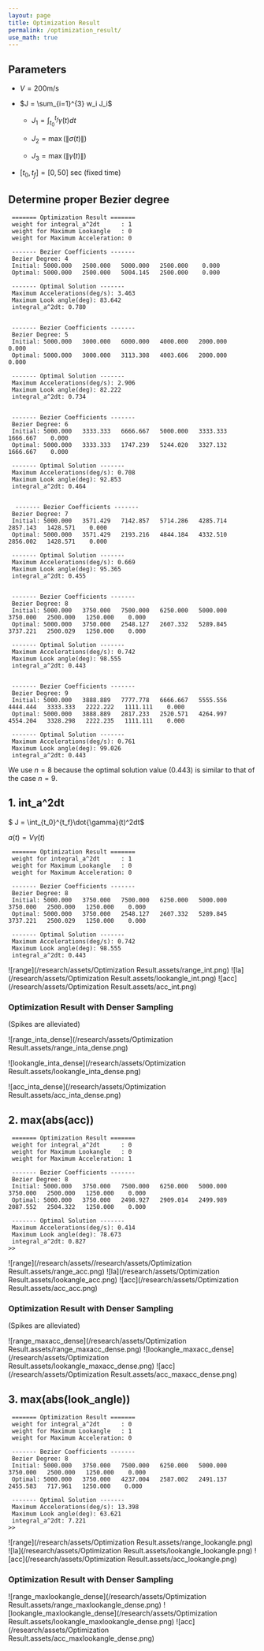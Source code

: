 ```yaml
---
layout: page
title: Optimization Result
permalink: /optimization_result/
use_math: true
---
```


## Parameters

- $V = 200$m/s

- $J = \sum_{i=1}^{3} w_i J_i$

  - $J_1 = \int_{t_0}^{t_f} \dot{\gamma}(t) dt$

  - $J_2 = \max(\|\sigma(t)\|)$

  - $J_3 = \max(\|\dot{\gamma}(t)\|)$

- $[t_0,t_f] = [0,50]$ sec (fixed time)

## Determine proper Bezier degree

```
 ======= Optimization Result ======= 
 weight for integral_a^2dt      : 1
 weight for Maximum Lookangle   : 0
 weight for Maximum Acceleration: 0

 ------- Bezier Coefficients -------
 Bezier Degree: 4
 Initial: 5000.000   2500.000   5000.000   2500.000    0.000   
 Optimal: 5000.000   2500.000   5004.145   2500.000    0.000   

 ------- Optimal Solution ------- 
 Maximum Accelerations(deg/s): 3.463
 Maximum Look angle(deg): 83.642 
 integral_a^2dt: 0.780


 ------- Bezier Coefficients -------
 Bezier Degree: 5
 Initial: 5000.000   3000.000   6000.000   4000.000   2000.000    0.000   
 Optimal: 5000.000   3000.000   3113.308   4003.606   2000.000    0.000   

 ------- Optimal Solution ------- 
 Maximum Accelerations(deg/s): 2.906
 Maximum Look angle(deg): 82.222 
 integral_a^2dt: 0.734


 ------- Bezier Coefficients -------
 Bezier Degree: 6
 Initial: 5000.000   3333.333   6666.667   5000.000   3333.333   1666.667    0.000   
 Optimal: 5000.000   3333.333   1747.239   5244.020   3327.132   1666.667    0.000   

 ------- Optimal Solution ------- 
 Maximum Accelerations(deg/s): 0.708
 Maximum Look angle(deg): 92.853 
 integral_a^2dt: 0.464
 
 
  ------- Bezier Coefficients -------
 Bezier Degree: 7
 Initial: 5000.000   3571.429   7142.857   5714.286   4285.714   2857.143   1428.571    0.000   
 Optimal: 5000.000   3571.429   2193.216   4844.184   4332.510   2856.002   1428.571    0.000   

 ------- Optimal Solution ------- 
 Maximum Accelerations(deg/s): 0.669
 Maximum Look angle(deg): 95.365 
 integral_a^2dt: 0.455


 ------- Bezier Coefficients -------
 Bezier Degree: 8
 Initial: 5000.000   3750.000   7500.000   6250.000   5000.000   3750.000   2500.000   1250.000    0.000   
 Optimal: 5000.000   3750.000   2548.127   2607.332   5289.845   3737.221   2500.029   1250.000    0.000   

 ------- Optimal Solution ------- 
 Maximum Accelerations(deg/s): 0.742
 Maximum Look angle(deg): 98.555 
 integral_a^2dt: 0.443


 ------- Bezier Coefficients -------
 Bezier Degree: 9
 Initial: 5000.000   3888.889   7777.778   6666.667   5555.556   4444.444   3333.333   2222.222   1111.111    0.000   
 Optimal: 5000.000   3888.889   2817.233   2520.571   4264.997   4554.204   3328.298   2222.235   1111.111    0.000   

 ------- Optimal Solution ------- 
 Maximum Accelerations(deg/s): 0.761
 Maximum Look angle(deg): 99.026 
 integral_a^2dt: 0.443

```
We use $n=8$ because the optimal solution value (0.443) is similar to that of the case $n=9$.

## 1. int_a^2dt

$ J = \int_{t_0}^{t_f}\dot{\gamma}(t)^2dt$

$a(t) = V\dot{\gamma}(t)$

```
 ======= Optimization Result ======= 
 weight for integral_a^2dt      : 1
 weight for Maximum Lookangle   : 0
 weight for Maximum Acceleration: 0

 ------- Bezier Coefficients -------
 Bezier Degree: 8
 Initial: 5000.000   3750.000   7500.000   6250.000   5000.000   3750.000   2500.000   1250.000    0.000   
 Optimal: 5000.000   3750.000   2548.127   2607.332   5289.845   3737.221   2500.029   1250.000    0.000   

 ------- Optimal Solution ------- 
 Maximum Accelerations(deg/s): 0.742
 Maximum Look angle(deg): 98.555 
 integral_a^2dt: 0.443
```

![range](/research/assets/Optimization Result.assets/range_int.png)
![la](/research/assets/Optimization Result.assets/lookangle_int.png)
![acc](/research/assets/Optimization Result.assets/acc_int.png)

### Optimization Result with Denser Sampling

(Spikes are alleviated)

![range_inta_dense](/research/assets/Optimization Result.assets/range_inta_dense.png)

![lookangle_inta_dense](/research/assets/Optimization Result.assets/lookangle_inta_dense.png)

![acc_inta_dense](/research/assets/Optimization Result.assets/acc_inta_dense.png)

## 2. max(abs(acc))

```
 ======= Optimization Result ======= 
 weight for integral_a^2dt      : 0
 weight for Maximum Lookangle   : 0
 weight for Maximum Acceleration: 1

 ------- Bezier Coefficients -------
 Bezier Degree: 8
 Initial: 5000.000   3750.000   7500.000   6250.000   5000.000   3750.000   2500.000   1250.000    0.000   
 Optimal: 5000.000   3750.000   2498.927   2909.014   2499.989   2087.552   2504.322   1250.000    0.000   

 ------- Optimal Solution ------- 
 Maximum Accelerations(deg/s): 0.414
 Maximum Look angle(deg): 78.673 
 integral_a^2dt: 0.827
>> 
```
![range](/research/assets//research/assets/Optimization Result.assets/range_acc.png)
![la](/research/assets/Optimization Result.assets/lookangle_acc.png)
![acc](/research/assets/Optimization Result.assets/acc_acc.png)

### Optimization Result with Denser Sampling

(Spikes are alleviated)

![range_maxacc_dense](/research/assets/Optimization Result.assets/range_maxacc_dense.png)
![lookangle_maxacc_dense](/research/assets/Optimization Result.assets/lookangle_maxacc_dense.png)
![acc](/research/assets/Optimization Result.assets/acc_maxacc_dense.png)


## 3. max(abs(look_angle))

```
 ======= Optimization Result ======= 
 weight for integral_a^2dt      : 0
 weight for Maximum Lookangle   : 1
 weight for Maximum Acceleration: 0

 ------- Bezier Coefficients -------
 Bezier Degree: 8
 Initial: 5000.000   3750.000   7500.000   6250.000   5000.000   3750.000   2500.000   1250.000    0.000   
 Optimal: 5000.000   3750.000   4237.004   2587.002   2491.137   2455.583   717.961   1250.000    0.000   

 ------- Optimal Solution ------- 
 Maximum Accelerations(deg/s): 13.398
 Maximum Look angle(deg): 63.621 
 integral_a^2dt: 7.221
>> 
```

![range](/research/assets/Optimization Result.assets/range_lookangle.png)
![la](/research/assets/Optimization Result.assets/lookangle_lookangle.png)
![acc](/research/assets/Optimization Result.assets/acc_lookangle.png)

### Optimization Result with Denser Sampling

![range_maxlookangle_dense](/research/assets/Optimization Result.assets/range_maxlookangle_dense.png)
![lookangle_maxlookangle_dense](/research/assets/Optimization Result.assets/lookangle_maxlookangle_dense.png)
![acc](/research/assets/Optimization Result.assets/acc_maxlookangle_dense.png)

